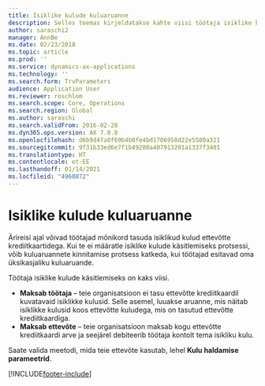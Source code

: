 ```yaml
---
title: Isiklike kulude kuluaruanne
description: Selles teemas kirjeldatakse kahte viisi töötaja isiklike kulutuste käsitlemiseks rakenduses Microsoft Dynamics 365 Finance.
author: saraschi2
manager: AnnBe
ms.date: 02/23/2018
ms.topic: article
ms.prod: ''
ms.service: dynamics-ax-applications
ms.technology: ''
ms.search.form: TrvParameters
audience: Application User
ms.reviewer: roschlom
ms.search.scope: Core, Operations
ms.search.region: Global
ms.author: saraschi
ms.search.validFrom: 2016-02-28
ms.dyn365.ops.version: AX 7.0.0
ms.openlocfilehash: d6b9d4fa0f69b4b0fe4bd1786958d22e5580a321
ms.sourcegitcommit: 9f31b33ed6e7f1b49200a407913201a1337f3401
ms.translationtype: HT
ms.contentlocale: et-EE
ms.lasthandoff: 01/14/2021
ms.locfileid: "4960872"
---
```

# <a name="personal-expenses-on-an-expense-report"></a>Isiklike kulude kuluaruanne

Ärireisi ajal võivad töötajad mõnikord tasuda isiklikud kulud ettevõtte krediitkaartidega. Kui te ei määratle isiklike kulude käsitlemiseks protsessi, võib kuluaruannete kinnitamise protsess katkeda, kui töötajad esitavad oma üksikasjaliku kuluaruande. 

Töötaja isiklike kulude käsitlemiseks on kaks viisi.

- **Maksab töötaja** – teie organisatsioon ei tasu ettevõtte krediitkaardil kuvatavaid isiklikke kulusid. Selle asemel, luuakse aruanne, mis näitab isiklikke kulusid koos ettevõtte kuludega, mis on tasutud ettevõtte krediitkaardiga.
- **Maksab ettevõte** – teie organisatsioon maksab kogu ettevõtte krediitkaardi arve ja seejärel debiteerib töötaja kontolt tema isikliku kulu.

Saate valida meetodi, mida teie ettevõte kasutab, lehel **Kulu haldamise parameetrid**.


[!INCLUDE[footer-include](../includes/footer-banner.md)]
